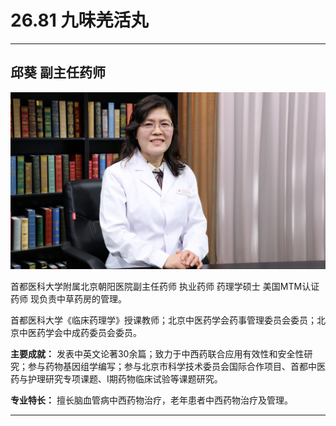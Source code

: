 # 26.81 九味羌活丸

---

## 邱葵 副主任药师

![1685077830674](image/c26_081/1685077830674.png)

首都医科大学附属北京朝阳医院副主任药师 执业药师 药理学硕士 美国MTM认证药师 现负责中草药房的管理。

首都医科大学《临床药理学》授课教师；北京中医药学会药事管理委员会委员；北京中医药学会中成药委员会委员。

**主要成就：** 发表中英文论著30余篇；致力于中西药联合应用有效性和安全性研究；参与药物基因组学编写；参与北京市科学技术委员会国际合作项目、首都中医药与护理研究专项课题、I期药物临床试验等课题研究。

**专业特长：** 擅长脑血管病中西药物治疗，老年患者中西药物治疗及管理。

---
